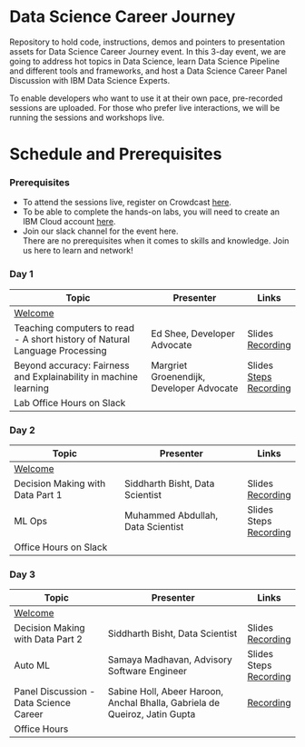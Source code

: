 # Data Science Career Journey
Repository to hold code, instructions, demos and pointers to presentation assets for Data Science Career Journey event. In this 3-day event, we are going to address hot topics in Data Science, learn Data Science Pipeline and different tools and frameworks, and host a Data Science Career Panel Discussion with IBM Data Science Experts.<br>

To enable developers who want to use it at their own pace, pre-recorded sessions are uploaded. For those who prefer live interactions, we will be running the sessions and workshops live.

# Schedule and Prerequisites
### Prerequisites
- To attend the sessions live, register on Crowdcast <a href="https://www.crowdcast.io/e/ds-career">here</a>.
- To be able to complete the hands-on labs, you will need to create an IBM Cloud account <a href="https://ibm.biz/Bdqkuh ">here</a>.<br>
- Join our slack channel for the event here.<br>
There are no prerequisites when it comes to skills and knowledge. Join us here to learn and network!
### Day 1
|Topic|Presenter|Links|
|---------------------------------|---|---|
|<a href="https://www.crowdcast.io/e/ds-career/1">Welcome</a>|
|Teaching computers to read - A short history of Natural Language Processing|Ed Shee, Developer Advocate|Slides <br> <a href="https://www.crowdcast.io/e/ds-career/2">Recording</a>|
|Beyond accuracy: Fairness and Explainability in machine learning|Margriet Groenendijk, Developer Advocate|Slides <br> <a href="https://ibm-developer.gitbook.io/fair-and-explainable-ai/beyond-accuracy">Steps</a> <br> <a href="https://www.crowdcast.io/e/ds-career/3">Recording</a>|
|Lab Office Hours on Slack|
### Day 2
|Topic|Presenter|Links|
|---------------------------------|---|---|
|<a href="https://www.crowdcast.io/e/ds-career/4">Welcome</a>|
|Decision Making with Data Part 1|Siddharth Bisht, Data Scientist|Slides <br> <a href="https://www.crowdcast.io/e/ds-career/5">Recording</a>|
|ML Ops|Muhammed Abdullah, Data Scientist|Slides <br> Steps <br> <a href="https://www.crowdcast.io/e/ds-career/6">Recording</a>|
|Office Hours on Slack|
### Day 3
|Topic|Presenter|Links|
|---------------------------------|---|---|
|<a href="https://www.crowdcast.io/e/ds-career/7">Welcome</a>|
|Decision Making with Data Part 2|Siddharth Bisht, Data Scientist|Slides <br><a href="https://www.crowdcast.io/e/ds-career/8"> Recording</a>|
|Auto ML|Samaya Madhavan, Advisory Software Engineer|Slides <br> Steps <br> <a href="https://www.crowdcast.io/e/ds-career/9">Recording</a>|
|Panel Discussion - Data Science Career|Sabine Holl, Abeer Haroon, Anchal Bhalla, Gabriela de Queiroz, Jatin Gupta|<a href="https://www.crowdcast.io/e/ds-career/10">Recording</a>|
|Office Hours|
